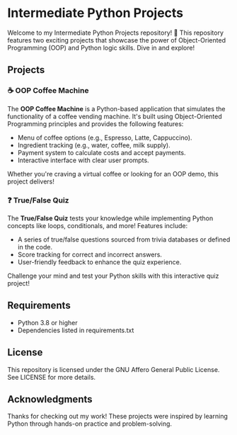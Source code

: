 # Intermediate Python Projects

Welcome to my Intermediate Python Projects repository! 🎉 This repository features two exciting projects that showcase the power of Object-Oriented Programming (OOP) and Python logic skills. Dive in and explore!

## Projects

### ☕ OOP Coffee Machine
The **OOP Coffee Machine** is a Python-based application that simulates the functionality of a coffee vending machine. It's built using Object-Oriented Programming principles and provides the following features:
- Menu of coffee options (e.g., Espresso, Latte, Cappuccino).
- Ingredient tracking (e.g., water, coffee, milk supply).
- Payment system to calculate costs and accept payments.
- Interactive interface with clear user prompts.

Whether you're craving a virtual coffee or looking for an OOP demo, this project delivers!

### ❓ True/False Quiz
The **True/False Quiz** tests your knowledge while implementing Python concepts like loops, conditionals, and more! Features include:
- A series of true/false questions sourced from trivia databases or defined in the code.
- Score tracking for correct and incorrect answers.
- User-friendly feedback to enhance the quiz experience.

Challenge your mind and test your Python skills with this interactive quiz project!

## Requirements
- Python 3.8 or higher
- Dependencies listed in requirements.txt

## License
This repository is licensed under the GNU Affero General Public License. See LICENSE for more details.

## Acknowledgments
Thanks for checking out my work! These projects were inspired by learning Python through hands-on practice and problem-solving.

